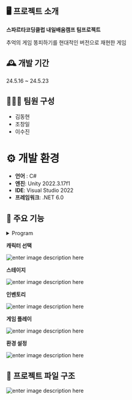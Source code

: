 ## 🖥️ 프로젝트 소개

**스파르타코딩클럽 내일배움캠프 팀프로젝트**
 
추억의 게임 똥피하기를 현대적인 버전으로 재현한 게임

## 🕰️ 개발 기간
24.5.16 ~ 24.5.23

## 🧑‍🤝‍🧑 팀원 구성

- 김동현
- 조창일
- 이수진
# ⚙️ 개발 환경
- **언어** : C#
- **엔진**: Unity 2022.3.17f1
- **IDE**: Visual Studio 2022
- **프레임워크**: .NET 6.0 

## 📌 주요 기능

<details>
<summary>Program</summary>
**시작**


![enter image description here](https://media.discordapp.net/attachments/916248167941566534/1242741912251662406/image.png?ex=664ef118&is=664d9f98&hm=611ca85e7ebcd1aca261029a5fe46962060a2b53844727a210d41efdb82b2226&=&format=webp&quality=lossless)
</details>

**캐릭터 선택**






![enter image description here](https://cdn.discordapp.com/attachments/916248167941566534/1242742450699898901/image.png?ex=664ef199&is=664da019&hm=643f17bf25cc975195a541c5ffd2edda0be082dd7f6f296828f16a13c2a33703&)

**스테이지**





![enter image description here](https://media.discordapp.net/attachments/916248167941566534/1242742737761992734/image.png?ex=664ef1dd&is=664da05d&hm=aeda317df88fb71b1a739da08c8f144c7ca96049a3bdf9b36c84354b509ba936&=&format=webp&quality=lossless)


**인벤토리**




![enter image description here](https://media.discordapp.net/attachments/916248167941566534/1242744765326557205/image.png?ex=664ef3c1&is=664da241&hm=317c61c687cba589892aeae744ac8894f94f4fcd2dcbd8c68c82810668334d3f&=&format=webp&quality=lossless)



**게임 플레이**




![enter image description here](https://media.discordapp.net/attachments/916248167941566534/1242743492867002472/image.png?ex=664ef291&is=664da111&hm=efe593c00b39eec4f451fa63b02e1fe87122e0ab33f847887f807eb517906f72&=&format=webp&quality=lossless)




**환경 설정**




![enter image description here](https://media.discordapp.net/attachments/916248167941566534/1242744385305575434/image.png?ex=664ef366&is=664da1e6&hm=36de077780b7110dcd4517daf265683c883249cc759f58fe23a279dd20322cec&=&format=webp&quality=lossless)



 ## 📜 프로젝트 파일 구조



 

![enter image description here](https://media.discordapp.net/attachments/916248167941566534/1242748323727806506/image.png?ex=664ef711&is=664da591&hm=e85486053d8800d7f489f67a5cb0a122036cfd04e496eb63bcc5416a77b4b95b&=&format=webp&quality=lossless&width=926&height=674)
 
